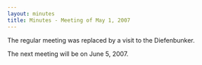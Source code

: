 ```yaml
---
layout: minutes
title: Minutes - Meeting of May 1, 2007
---
```

The regular meeting was replaced by a visit to the Diefenbunker.

The next meeting will be on June 5, 2007.
